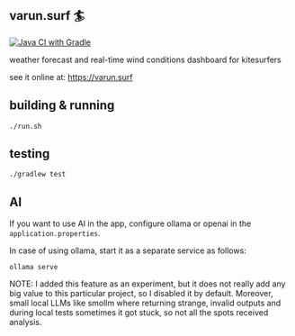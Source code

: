 ## varun.surf 🏄

[![Java CI with Gradle](https://github.com/pwittchen/varun.surf/actions/workflows/gradle.yml/badge.svg)](https://github.com/pwittchen/varun.surf/actions/workflows/gradle.yml)

weather forecast and real-time wind conditions dashboard for kitesurfers

see it online at: https://varun.surf

## building & running

```
./run.sh
```

## testing

```
./gradlew test
```

## AI

If you want to use AI in the app, configure ollama or openai in the `application.properties`.

In case of using ollama, start it as a separate service as follows:

```
ollama serve
```

NOTE: I added this feature as an experiment, but it does not really add any big value to this particular project,
so I disabled it by default. Moreover, small local LLMs like smollm where returning strange, invalid outputs 
and during local tests sometimes it got stuck, so not all the spots received analysis.